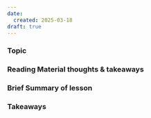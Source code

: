 ```yaml
---
date:
  created: 2025-03-18
draft: true
---
```


### Topic

### Reading Material thoughts & takeaways

### Brief Summary of lesson

### Takeaways